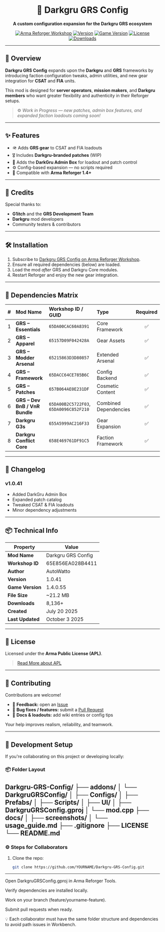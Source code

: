 <div align="center">

# 🦅 Darkgru GRS Config  
**A custom configuration expansion for the Darkgru GRS ecosystem**

[![Arma Reforger Workshop](https://img.shields.io/badge/Arma_Reforger-Workshop-1a1a1a?logo=arma&logoColor=white)](https://reforger.armaplatform.com/workshop/65E856EA028B4411-DarkgruGRSConfig)
[![Version](https://img.shields.io/badge/Version-1.0.41-blue)](#)
[![Game Version](https://img.shields.io/badge/Reforger_Compatibility-1.4.0.55-green)](#)
[![License](https://img.shields.io/badge/License-APL-lightgrey)](#)
[![Downloads](https://img.shields.io/badge/Downloads-8.1k+-brightgreen)](#)

</div>

---

## 🧩 Overview  

**Darkgru GRS Config** expands upon the **Darkgru** and **GRS** frameworks by introducing faction configuration tweaks, admin utilities, and new gear integration for **CSAT** and **FIA** units.  

This mod is designed for **server operators**, **mission makers**, and **Darkgru members** who want greater flexibility and authenticity in their Reforger setups.  

> ⚙️ *Work in Progress — new patches, admin box features, and expanded faction loadouts coming soon!*

---

## ✨ Features  

- 🪖 Adds **GRS gear** to CSAT and FIA loadouts  
- 🎖️ Includes **Darkgru-branded patches** (WIP)  
- 🧰 Adds the **DarkGru Admin Box** for loadout and patch control  
- ⚙️ Config-based expansion — no scripts required  
- 🚀 Compatible with **Arma Reforger 1.4+**

---

## 🧠 Credits  

Special thanks to:

- **G1itch** and the **GRS Development Team**  
- **Darkgru** mod developers  
- Community testers & contributors  

---

## 🛠️ Installation  

1. Subscribe to [Darkgru GRS Config on Arma Reforger Workshop](https://reforger.armaplatform.com/workshop/65E856EA028B4411-DarkgruGRSConfig).  
2. Ensure all required dependencies (below) are loaded.  
3. Load the mod *after* GRS and Darkgru Core modules.  
4. Restart Reforger and enjoy the new gear integration.

---

## 🔗 Dependencies Matrix  

| # | Mod Name | Workshop ID / GUID | Type | Required |
|:-:|:----------|:-------------------|:------|:----------:|
| 1 | **GRS – Essentials** | `65DA00CAC60A8391` | Core Framework | ✅ |
| 2 | **GRS – Apparel** | `65157D09F042428A` | Gear Assets | ✅ |
| 3 | **GRS – Modder Arsenal** | `65215863D3D80857` | Extended Arsenal | ✅ |
| 4 | **GRS – Framework** | `65DACC64CE785B6C` | Config Backend | ✅ |
| 5 | **GRS – Patches** | `657B064AE0E231DF` | Cosmetic Content | ✅ |
| 6 | **GRS – Dev BnB / VnR Bundle** | `65DA00B2C5722F03`, `65DA0096C852F210` | Combined Dependencies | ✅ |
| 7 | **Darkgru G3s** | `655A5999AC216F33` | Gear Expansion | ✅ |
| 8 | **Darkgru Conflict Core** | `658E469761DF91C5` | Faction Framework | ✅ |

---

## 📜 Changelog  

### **v1.0.41**
- Added DarkGru Admin Box  
- Expanded patch catalog  
- Tweaked CSAT & FIA loadouts  
- Minor dependency adjustments  

---

## 📦 Technical Info  

| Property | Value |
|-----------|--------|
| **Mod Name** | Darkgru GRS Config |
| **Workshop ID** | 65E856EA028B4411 |
| **Author** | AutoWatto |
| **Version** | 1.0.41 |
| **Game Version** | 1.4.0.55 |
| **File Size** | ~21.2 MB |
| **Downloads** | 8,136+ |
| **Created** | July 20 2025 |
| **Last Updated** | October 3 2025 |

---

## 📄 License  

Licensed under the **Arma Public License (APL)**.  
> [Read More about APL](https://www.bohemia.net/community/licenses/arma-public-license)

---

## 🤝 Contributing  

Contributions are welcome!  

- 💬 **Feedback:** open an [Issue](../../issues)  
- 🧩 **Bug fixes / features:** submit a [Pull Request](../../pulls)  
- 📘 **Docs & loadouts:** add wiki entries or config tips  

Your help improves realism, reliability, and teamwork.

---

## 🧱 Development Setup

If you're collaborating on this project or developing locally:

### 📦 Folder Layout



Darkgru-GRS-Config/
├── addons/
│ └── DarkgruGRSConfig/
│ ├── Configs/
│ ├── Prefabs/
│ ├── Scripts/
│ ├── UI/
│ ├── DarkgruGRSConfig.gproj
│ └── mod.cpp
├── docs/
│ ├── screenshots/
│ └── usage_guide.md
├── .gitignore
├── LICENSE
└── README.md
---

### ⚙️ Steps for Collaborators

1. Clone the repo:
   ```bash
   git clone https://github.com/YOURNAME/Darkgru-GRS-Config.git

---
Open DarkgruGRSConfig.gproj in Arma Reforger Tools.

Verify dependencies are installed locally.

Work on your branch (feature/yourname-feature).

Submit pull requests when ready.

💡 Each collaborator must have the same folder structure and dependencies to avoid path issues in Workbench.
